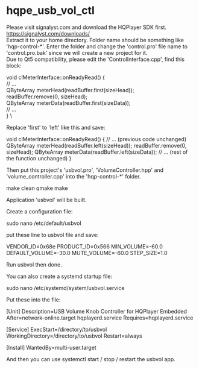 # hqpe_usb_vol_ctl
Please visit signalyst.com and download the HQPlayer SDK first.\
https://signalyst.com/downloads/ \
Extract it to your home directory. Folder name should be something like 'hqp-control-*'. Enter the folder and change the 'control.pro' file name to 'control.pro.bak' since we will create a new project for it.\
Due to Qt5 compatibility, please edit the 'ControlInterface.cpp', find this block:

void clMeterInterface::onReadyRead() { \
    // ... \
    QByteArray meterHead(readBuffer.first(sizeHead)); \
    readBuffer.remove(0, sizeHead); \
    QByteArray meterData(readBuffer.first(sizeData)); \
    // ... \
} \

Replace 'first' to 'left' like this and save:

void clMeterInterface::onReadyRead() {
    // ... (previous code unchanged)
    QByteArray meterHead(readBuffer.left(sizeHead));
    readBuffer.remove(0, sizeHead);
    QByteArray meterData(readBuffer.left(sizeData));
    // ... (rest of the function unchanged)
}

Then put this project's 'usbvol.pro', 'VolumeController.hpp' and 'volume_controller.cpp' into the 'hqp-control-*' folder.

make clean
qmake
make

Application 'usbvol' will be built.

Create a configuration file:

sudo nano /etc/default/usbvol

put these line to usbvol file and save:

VENDOR_ID=0x68e
PRODUCT_ID=0x566
MIN_VOLUME=-60.0
DEFAULT_VOLUME=-30.0
MUTE_VOLUME=-60.0
STEP_SIZE=1.0

Run usbvol then done.

You can also create a systemd startup file:

sudo nano /etc/systemd/system/usbvol.service

Put these into the file:

[Unit]
Description=USB Volume Knob Controller for HQPlayer Embedded
After=network-online.target hqplayerd.service
Requires=hqplayerd.service

[Service]
ExecStart=/directory/to/usbvol
WorkingDirectory=/directory/to/usbvol
Restart=always

[Install]
WantedBy=multi-user.target

And then you can use systemctl start / stop / restart the usbvol app.
